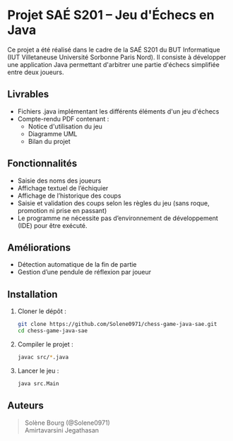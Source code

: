 # Projet SAÉ S201 – Jeu d'Échecs en Java

Ce projet a été réalisé dans le cadre de la SAÉ S201 du BUT Informatique (IUT Villetaneuse Université Sorbonne Paris Nord). Il consiste à développer une application Java permettant d'arbitrer une partie d'échecs simplifiée entre deux joueurs.


## Livrables

- Fichiers .java implémentant les différents éléments d'un jeu d'échecs
- Compte-rendu PDF contenant :
     - Notice d'utilisation du jeu
     - Diagramme UML
     - Bilan du projet


## Fonctionnalités

- Saisie des noms des joueurs
- Affichage textuel de l’échiquier
- Affichage de l’historique des coups
- Saisie et validation des coups selon les règles du jeu (sans roque, promotion ni prise en passant)
- Le programme ne nécessite pas d’environnement de développement (IDE) pour être exécuté.


## Améliorations

- Détection automatique de la fin de partie
- Gestion d’une pendule de réflexion par joueur


## Installation

1. Cloner le dépôt :

   ```bash
   git clone https://github.com/Solene0971/chess-game-java-sae.git
   cd chess-game-java-sae

2. Compiler le projet :

   ```bash
   javac src/*.java

3. Lancer le jeu :

   ```bash
   java src.Main


## Auteurs
>Solène Bourg (@Solene0971)  
>Amirtavarsini Jegathasan
